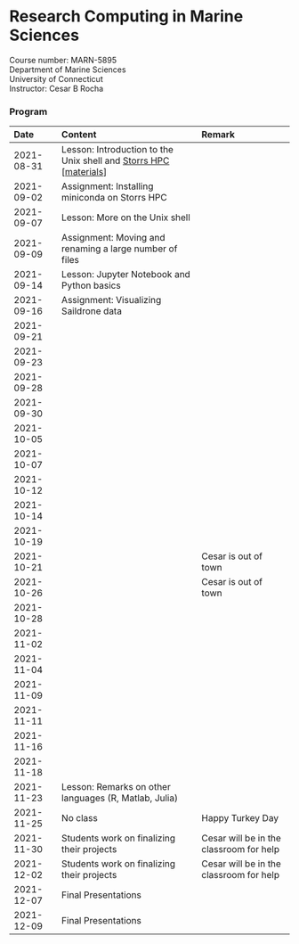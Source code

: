 # Research Computing in Marine Sciences
Course number: MARN-5895</br>
Department of Marine Sciences</br>
University of Connecticut</br>
Instructor: Cesar B Rocha

### Program
| Date          | Content                              | Remark |
|:--------------------------|:---------------------------------|:--------------|
| 2021-08-31    | Lesson: Introduction to the Unix shell and [Storrs HPC](https://hpc.uconn.edu) [[materials](./lessons/01/)]         |           |
| 2021-09-02    | Assignment: Installing miniconda on Storrs HPC           |         |
| 2021-09-07    | Lesson: More on the Unix shell           |         |
| 2021-09-09    | Assignment: Moving and renaming a large number of files    |         |
| 2021-09-14    | Lesson: Jupyter Notebook and Python basics           |         |
| 2021-09-16    | Assignment: Visualizing Saildrone data           |         |
| 2021-09-21    |            |         |
| 2021-09-23    |            |         |
| 2021-09-28    |            |         |
| 2021-09-30    |            |         |
| 2021-10-05    |            |         |
| 2021-10-07    |            |         |
| 2021-10-12    |            |         |
| 2021-10-14    |            |         |
| 2021-10-19    |            |         |
| 2021-10-21    |            |  Cesar is out of town       |
| 2021-10-26    |            |  Cesar is out of town        |
| 2021-10-28    |            |         |
| 2021-11-02    |            |         |
| 2021-11-04    |            |         |
| 2021-11-09    |            |         |
| 2021-11-11    |            |         |
| 2021-11-16    |            |         |
| 2021-11-18    |            |         |
| 2021-11-23    |  Lesson: Remarks on other languages (R, Matlab, Julia)    |         |
| 2021-11-25    |  No class          |  Happy Turkey Day       |
| 2021-11-30    |  Students work on finalizing their projects          |  Cesar will be in the classroom for help       |
| 2021-12-02    |  Students work on finalizing their projects          |  Cesar will be in the classroom for help       |
| 2021-12-07    |  Final Presentations          |         |
| 2021-12-09    |  Final Presentations          |         |
